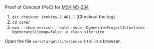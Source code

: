 Proof of Concept (PoC) for [MSKINS-234](https://issues.apache.org/jira/browse/MSKINS-234)

1. `git checkout jenkins-2.401.1` (Checkout the tag)
2. `cd core/`
3. `mvn --show-version --batch-mode -DgenerateProjectInfo=false -DgenerateSitemap=false -e clean site:site`

Open the file `core/target/site/index.html` in a browser.
